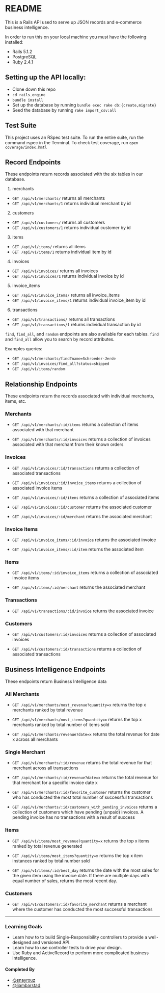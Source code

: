 # README

This is a Rails API used to serve up JSON records and e-commerce business intelligence.

In order to run this on your local machine you must have the following installed:

* Rails 5.1.2
* PostgreSQL
* Ruby 2.4.1

## Setting up the API locally:

* Clone down this repo
* `cd rails_engine`
* `bundle install`
* Set up the database by running `bundle exec rake db:{create,migrate}`
* Seed the database by running `rake import_csv:all`

## Test Suite

This project uses an RSpec test suite. To run the entire suite, run the command rspec in the Terminal. 
To check test coverage, run `open coverage/index.hmtl`

## Record Endpoints

These endpoints return records associated with the six tables in our database.

1. merchants 
* `GET /api/v1/merchants/` returns all merchants 
* `GET /api/v1/merchants/1` returns individual merchant by id

2. customers 
* `GET /api/v1/customers/` returns all customers 
* `GET /api/v1/customers/1` returns individual customer by id

3. items 
* `GET /api/v1/items/` returns all items 
* `GET /api/v1/items/1` returns individual item by id

4. invoices 
* `GET /api/v1/invoices/` returns all invoices 
* `GET /api/v1/invoices/1` returns individual invoice by id

5. invoice_items 
* `GET /api/v1/invoice_items/` returns all invoice_items 
* `GET /api/v1/invoice_items/1` returns individual invoice_item by id

6. transactions 
* `GET /api/v1/transactions/` returns all transactions 
* `GET /api/v1/transactions/1` returns individual transaction by id

`find`, `find_all`, and `random` endpoints are also available for each tables. `find` and `find_all` allow you to search by record attributes.

Examples queries: 
* `GET /api/v1/merchants/find?name=Schroeder-Jerde`
* `GET /api/v1/invoices/find_all?status=shipped` 
* `GET /api/v1/items/random`

## Relationship Endpoints

These endpoints return the records associated with individual merchants, items, etc.

### Merchants

* `GET /api/v1/merchants/:id/items` returns a collection of items associated with that merchant

* `GET /api/v1/merchants/:id/invoices` returns a collection of invoices associated with that merchant from their known orders

### Invoices

* `GET /api/v1/invoices/:id/transactions` returns a collection of associated transactions

* `GET /api/v1/invoices/:id/invoice_items` returns a collection of associated invoice items

* `GET /api/v1/invoices/:id/items` returns a collection of associated items

* `GET /api/v1/invoices/:id/customer` returns the associated customer

* `GET /api/v1/invoices/:id/merchant` returns the associated merchant

### Invoice Items

* `GET /api/v1/invoice_items/:id/invoice` returns the associated invoice

* `GET /api/v1/invoice_items/:id/item` returns the associated item

### Items

* `GET /api/v1/items/:id/invoice_items` returns a collection of associated invoice items

* `GET /api/v1/items/:id/merchant` returns the associated merchant

### Transactions

* `GET /api/v1/transactions/:id/invoice` returns the associated invoice

### Customers

* `GET /api/v1/customers/:id/invoices` returns a collection of associated invoices

* `GET /api/v1/customers/:id/transactions` returns a collection of associated transactions

## Business Intelligence Endpoints

These endpoints return Business Intelligence data

### All Merchants

* `GET /api/v1/merchants/most_revenue?quantity=x` returns the top x merchants ranked by total revenue

* `GET /api/v1/merchants/most_items?quantity=x` returns the top x merchants ranked by total number of items sold

* `GET /api/v1/merchants/revenue?date=x` returns the total revenue for date x across all merchants

### Single Merchant

* `GET /api/v1/merchants/:id/revenue` returns the total revenue for that merchant across all transactions

* `GET /api/v1/merchants/:id/revenue?date=x` returns the total revenue for that merchant for a specific invoice date x

* `GET /api/v1/merchants/:id/favorite_customer` returns the customer who has conducted the most total number of successful transactions

* `GET /api/v1/merchants/:id/customers_with_pending_invoices` returns a collection of customers which have pending (unpaid) invoices. A pending invoice has no transactions with a result of success

### Items

* `GET /api/v1/items/most_revenue?quantity=x` returns the top x items ranked by total revenue generated

* `GET /api/v1/items/most_items?quantity=x` returns the top x item instances ranked by total number sold

* `GET /api/v1/items/:id/best_day` returns the date with the most sales for the given item using the invoice date. If there are multiple days with equal number of sales, returns the most recent day.

### Customers

* `GET /api/v1/customers/:id/favorite_merchant` returns a merchant where the customer has conducted the most successful transactions

***

### Learning Goals
* Learn how to to build Single-Responsibility controllers to provide a well-designed and versioned API.
* Learn how to use controller tests to drive your design.
* Use Ruby and ActiveRecord to perform more complicated business intelligence.

#### Completed By
* [@snayrouz](https://github.com/snayrouz)
* [@liambarstad](https://github.com/liambarstad)
